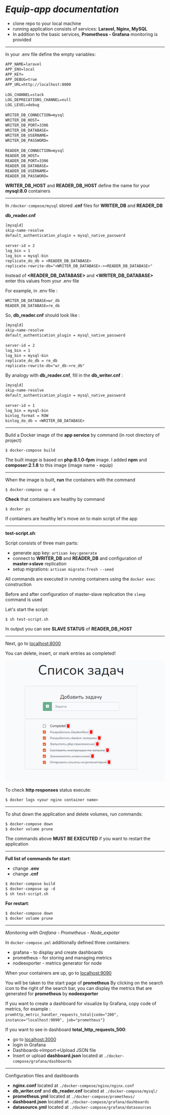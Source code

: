 # _Equip-app documentation_
- clone repo to your local machine
- running application consists of services: __Laravel, Nginx, MySQL__
- In addition to the basic services, __Prometheus - Grafana__ monitoring is provided 

---
In your .env file define the empty variables:
```
APP_NAME=laravel
APP_ENV=local
APP_KEY=
APP_DEBUG=true
APP_URL=http://localhost:8000

LOG_CHANNEL=stack
LOG_DEPRECATIONS_CHANNEL=null
LOG_LEVEL=debug

WRITER_DB_CONNECTION=mysql
WRITER_DB_HOST=
WRITER_DB_PORT=3306
WRITER_DB_DATABASE=
WRITER_DB_USERNAME=
WRITER_DB_PASSWORD=

READER_DB_CONNECTION=mysql
READER_DB_HOST=
READER_DB_PORT=3306
READER_DB_DATABASE=
READER_DB_USERNAME=
READER_DB_PASSWORD=
```
__WRITER_DB_HOST__ and __READER_DB_HOST__ define the name for your __mysql:8.0__ containers

---

In ```/docker-compose/mysql``` stored __.cnf__ files for __WRITER_DB__ and __READER_DB__

__db_reader.cnf__
```
[mysqld]
skip-name-resolve
default_authentication_plugin = mysql_native_password

server-id = 2
log_bin = 1
log_bin = mysql-bin
replicate_do_db = <READER_DB_DATABASE>
replicate-rewrite-db="<WRITER_DB_DATABASE>-><READER_DB_DATABASE>"
```
Instead of __<READER_DB_DATABASE>__ and __<WRITER_DB_DATABASE>__  enter this values from your .env file

For example, in .env file :
```
WRITER_DB_DATABASE=wr_db
READER_DB_DATABASE=re_db
```
So, __db_reader.cnf__ should look like :
```
[mysqld]
skip-name-resolve
default_authentication_plugin = mysql_native_password

server-id = 2
log_bin = 1
log_bin = mysql-bin
replicate_do_db = re_db
replicate-rewrite-db="wr_db->re_db"
```

By analogy with __db_reader.cnf__, fill in the __db_writer.cnf__ :
```
[mysqld]
skip-name-resolve
default_authentication_plugin = mysql_native_password

server-id = 1
log_bin = mysql-bin
binlog_format = ROW
binlog_do_db = <WRITER_DB_DATABASE>
```

---
Build a Docker image of the __app service__ by command (in root directory of project)
```
$ docker-compose build
```
The built image is based on __php:8.1.0-fpm__ image. I added __npm__ and __composer:2.1.8__ to this image (image name - equip)

---

When the image is built, __run__ the containers with the command
```
$ docker-compose up -d
```
__Check__ that containers are healthy by command
```
$ docker ps
```
If containers are healthy let's move on to main script of the app


---
__test-script._sh___:

Script consists of three main parts:

- generate app key: ```artisan key:generate```
- connect to __WRITER_DB__ and __READER_DB__ and configuration of __master&rarr;slave__ replication
- setup migrations: ```artisan migrate:fresh --seed``` 

All commands are executed in running containers using the ```docker exec``` construction

Before and after configuration of master-slave replication the ```sleep``` command is used 

Let's start the script:
```
$ sh test-script.sh
```
In output you can see __SLAVE STATUS__ of __READER_DB_HOST__

---
Next, go to [localhost:8000](locahost:8000)

You can delete, insert, or mark entries as completed!

![complet](/assets/complete)

To check __http responses__ status execute:
```
$ docker logs <your nginx container name>
```
---
To shut down the application and delete volumes, run commands:
```
$ docker-compose down
$ docker volume prune
```
The commands above __MUST BE EXECUTED__ if you want to restart the application 

---
__Full list of commands for start__:
- change __.env__
- change __.cnf__

```
$ docker-compose build
$ docker-compose up -d
$ sh test-script.sh
```
__For restart__: 
```
$ docker-compose down
$ docker volume prune
```

---
_Monitoring with Grafana - Prometheus - Node_expoter_

In ```docker-compose.yml``` additionally defined three containers:
- grafana - to display and create dashboards
- prometheus - for storing and managing metrics
- nodeexporter - metrics generator for node
  
When your containers are up, go to [localhost:9090](locahost:9090)

You will be taken to the start page of __prometheus__
By clicking on the search icon to the right of the search bar, you can display the metrics that are generated for __prometheus__ by __nodeexporter__

If you want to create a dashboard for visualize by Grafana, copy code of metrics, for example : ```promhttp_metric_handler_requests_total{code="200", instance="localhost:9090", job="prometheus"}```

If you want to see in dashboard __total_http_requests_500__:
- go to [localhost:3000](locahost:3000)
- login in Grafana
- Dashboards&rarr;Import&rarr;Upload JSON file
- Insert or upload __dashboard.json__ located at 
 ```./docker-compose/grafana/dashboards```

---

Configuration files and dashboards

- __nginx.conf__ located at ```./docker-compose/nginx/nginx.conf```
- __db_writer.cnf__ and __db_reader.cnf__ located at 
 ```./docker-compose/mysql/```
- __prometheus.yml__ located at ```./docker-compose/prometheus/```
- __dashboard.json__ located at 
 ```./docker-compose/grafana/dashboards```
- __datasource.yml__ located at
 ```./docker-compose/grafana/datasources```